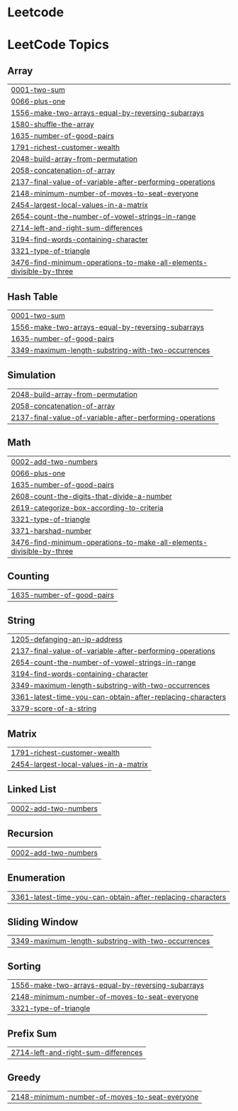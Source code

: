 # Leetcode
<!---LeetCode Topics Start-->
# LeetCode Topics
## Array
|  |
| ------- |
| [0001-two-sum](https://github.com/userChandru/Leetcode/tree/master/0001-two-sum) |
| [0066-plus-one](https://github.com/userChandru/Leetcode/tree/master/0066-plus-one) |
| [1556-make-two-arrays-equal-by-reversing-subarrays](https://github.com/userChandru/Leetcode/tree/master/1556-make-two-arrays-equal-by-reversing-subarrays) |
| [1580-shuffle-the-array](https://github.com/userChandru/Leetcode/tree/master/1580-shuffle-the-array) |
| [1635-number-of-good-pairs](https://github.com/userChandru/Leetcode/tree/master/1635-number-of-good-pairs) |
| [1791-richest-customer-wealth](https://github.com/userChandru/Leetcode/tree/master/1791-richest-customer-wealth) |
| [2048-build-array-from-permutation](https://github.com/userChandru/Leetcode/tree/master/2048-build-array-from-permutation) |
| [2058-concatenation-of-array](https://github.com/userChandru/Leetcode/tree/master/2058-concatenation-of-array) |
| [2137-final-value-of-variable-after-performing-operations](https://github.com/userChandru/Leetcode/tree/master/2137-final-value-of-variable-after-performing-operations) |
| [2148-minimum-number-of-moves-to-seat-everyone](https://github.com/userChandru/Leetcode/tree/master/2148-minimum-number-of-moves-to-seat-everyone) |
| [2454-largest-local-values-in-a-matrix](https://github.com/userChandru/Leetcode/tree/master/2454-largest-local-values-in-a-matrix) |
| [2654-count-the-number-of-vowel-strings-in-range](https://github.com/userChandru/Leetcode/tree/master/2654-count-the-number-of-vowel-strings-in-range) |
| [2714-left-and-right-sum-differences](https://github.com/userChandru/Leetcode/tree/master/2714-left-and-right-sum-differences) |
| [3194-find-words-containing-character](https://github.com/userChandru/Leetcode/tree/master/3194-find-words-containing-character) |
| [3321-type-of-triangle](https://github.com/userChandru/Leetcode/tree/master/3321-type-of-triangle) |
| [3476-find-minimum-operations-to-make-all-elements-divisible-by-three](https://github.com/userChandru/Leetcode/tree/master/3476-find-minimum-operations-to-make-all-elements-divisible-by-three) |
## Hash Table
|  |
| ------- |
| [0001-two-sum](https://github.com/userChandru/Leetcode/tree/master/0001-two-sum) |
| [1556-make-two-arrays-equal-by-reversing-subarrays](https://github.com/userChandru/Leetcode/tree/master/1556-make-two-arrays-equal-by-reversing-subarrays) |
| [1635-number-of-good-pairs](https://github.com/userChandru/Leetcode/tree/master/1635-number-of-good-pairs) |
| [3349-maximum-length-substring-with-two-occurrences](https://github.com/userChandru/Leetcode/tree/master/3349-maximum-length-substring-with-two-occurrences) |
## Simulation
|  |
| ------- |
| [2048-build-array-from-permutation](https://github.com/userChandru/Leetcode/tree/master/2048-build-array-from-permutation) |
| [2058-concatenation-of-array](https://github.com/userChandru/Leetcode/tree/master/2058-concatenation-of-array) |
| [2137-final-value-of-variable-after-performing-operations](https://github.com/userChandru/Leetcode/tree/master/2137-final-value-of-variable-after-performing-operations) |
## Math
|  |
| ------- |
| [0002-add-two-numbers](https://github.com/userChandru/Leetcode/tree/master/0002-add-two-numbers) |
| [0066-plus-one](https://github.com/userChandru/Leetcode/tree/master/0066-plus-one) |
| [1635-number-of-good-pairs](https://github.com/userChandru/Leetcode/tree/master/1635-number-of-good-pairs) |
| [2608-count-the-digits-that-divide-a-number](https://github.com/userChandru/Leetcode/tree/master/2608-count-the-digits-that-divide-a-number) |
| [2619-categorize-box-according-to-criteria](https://github.com/userChandru/Leetcode/tree/master/2619-categorize-box-according-to-criteria) |
| [3321-type-of-triangle](https://github.com/userChandru/Leetcode/tree/master/3321-type-of-triangle) |
| [3371-harshad-number](https://github.com/userChandru/Leetcode/tree/master/3371-harshad-number) |
| [3476-find-minimum-operations-to-make-all-elements-divisible-by-three](https://github.com/userChandru/Leetcode/tree/master/3476-find-minimum-operations-to-make-all-elements-divisible-by-three) |
## Counting
|  |
| ------- |
| [1635-number-of-good-pairs](https://github.com/userChandru/Leetcode/tree/master/1635-number-of-good-pairs) |
## String
|  |
| ------- |
| [1205-defanging-an-ip-address](https://github.com/userChandru/Leetcode/tree/master/1205-defanging-an-ip-address) |
| [2137-final-value-of-variable-after-performing-operations](https://github.com/userChandru/Leetcode/tree/master/2137-final-value-of-variable-after-performing-operations) |
| [2654-count-the-number-of-vowel-strings-in-range](https://github.com/userChandru/Leetcode/tree/master/2654-count-the-number-of-vowel-strings-in-range) |
| [3194-find-words-containing-character](https://github.com/userChandru/Leetcode/tree/master/3194-find-words-containing-character) |
| [3349-maximum-length-substring-with-two-occurrences](https://github.com/userChandru/Leetcode/tree/master/3349-maximum-length-substring-with-two-occurrences) |
| [3361-latest-time-you-can-obtain-after-replacing-characters](https://github.com/userChandru/Leetcode/tree/master/3361-latest-time-you-can-obtain-after-replacing-characters) |
| [3379-score-of-a-string](https://github.com/userChandru/Leetcode/tree/master/3379-score-of-a-string) |
## Matrix
|  |
| ------- |
| [1791-richest-customer-wealth](https://github.com/userChandru/Leetcode/tree/master/1791-richest-customer-wealth) |
| [2454-largest-local-values-in-a-matrix](https://github.com/userChandru/Leetcode/tree/master/2454-largest-local-values-in-a-matrix) |
## Linked List
|  |
| ------- |
| [0002-add-two-numbers](https://github.com/userChandru/Leetcode/tree/master/0002-add-two-numbers) |
## Recursion
|  |
| ------- |
| [0002-add-two-numbers](https://github.com/userChandru/Leetcode/tree/master/0002-add-two-numbers) |
## Enumeration
|  |
| ------- |
| [3361-latest-time-you-can-obtain-after-replacing-characters](https://github.com/userChandru/Leetcode/tree/master/3361-latest-time-you-can-obtain-after-replacing-characters) |
## Sliding Window
|  |
| ------- |
| [3349-maximum-length-substring-with-two-occurrences](https://github.com/userChandru/Leetcode/tree/master/3349-maximum-length-substring-with-two-occurrences) |
## Sorting
|  |
| ------- |
| [1556-make-two-arrays-equal-by-reversing-subarrays](https://github.com/userChandru/Leetcode/tree/master/1556-make-two-arrays-equal-by-reversing-subarrays) |
| [2148-minimum-number-of-moves-to-seat-everyone](https://github.com/userChandru/Leetcode/tree/master/2148-minimum-number-of-moves-to-seat-everyone) |
| [3321-type-of-triangle](https://github.com/userChandru/Leetcode/tree/master/3321-type-of-triangle) |
## Prefix Sum
|  |
| ------- |
| [2714-left-and-right-sum-differences](https://github.com/userChandru/Leetcode/tree/master/2714-left-and-right-sum-differences) |
## Greedy
|  |
| ------- |
| [2148-minimum-number-of-moves-to-seat-everyone](https://github.com/userChandru/Leetcode/tree/master/2148-minimum-number-of-moves-to-seat-everyone) |
<!---LeetCode Topics End-->